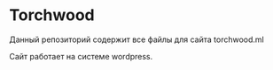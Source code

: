 Torchwood
=========

Данный репозиторий содержит все файлы для сайта torchwood.ml 

Сайт работает на системе wordpress.
